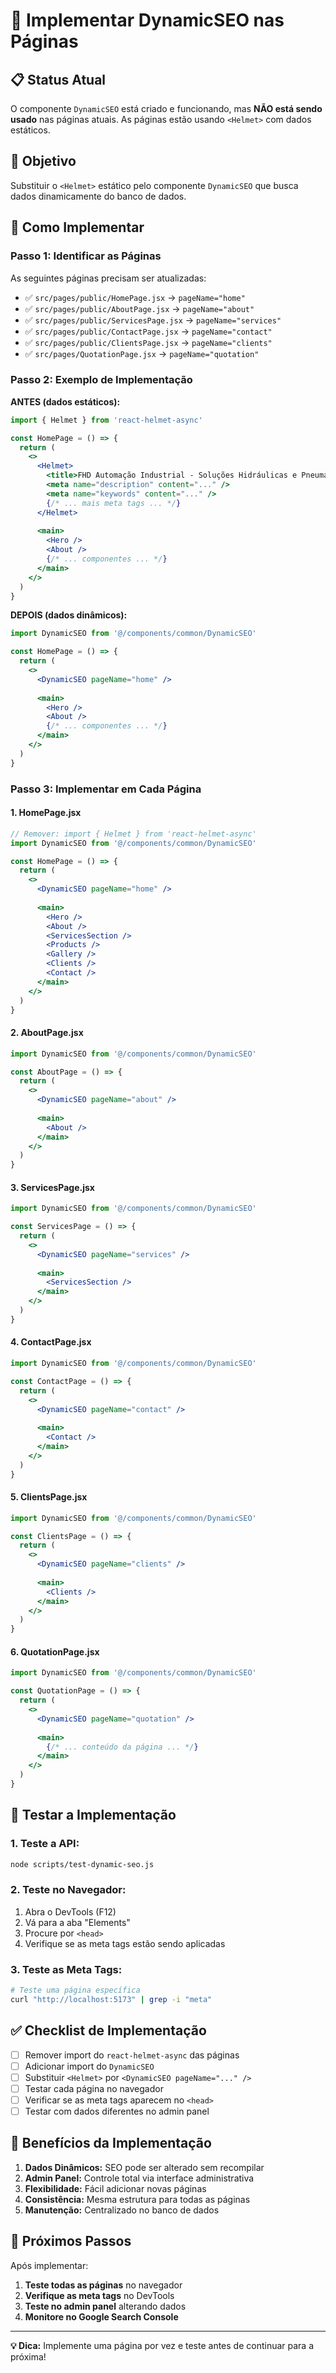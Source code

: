 # 🔧 Implementar DynamicSEO nas Páginas

## 📋 Status Atual

O componente `DynamicSEO` está criado e funcionando, mas **NÃO está sendo usado** nas páginas atuais. As páginas estão usando `<Helmet>` com dados estáticos.

## 🎯 Objetivo

Substituir o `<Helmet>` estático pelo componente `DynamicSEO` que busca dados dinamicamente do banco de dados.

## 📝 Como Implementar

### **Passo 1: Identificar as Páginas**

As seguintes páginas precisam ser atualizadas:

- ✅ `src/pages/public/HomePage.jsx` → `pageName="home"`
- ✅ `src/pages/public/AboutPage.jsx` → `pageName="about"`
- ✅ `src/pages/public/ServicesPage.jsx` → `pageName="services"`
- ✅ `src/pages/public/ContactPage.jsx` → `pageName="contact"`
- ✅ `src/pages/public/ClientsPage.jsx` → `pageName="clients"`
- ✅ `src/pages/QuotationPage.jsx` → `pageName="quotation"`

### **Passo 2: Exemplo de Implementação**

**ANTES (dados estáticos):**
```jsx
import { Helmet } from 'react-helmet-async'

const HomePage = () => {
  return (
    <>
      <Helmet>
        <title>FHD Automação Industrial - Soluções Hidráulicas e Pneumáticas</title>
        <meta name="description" content="..." />
        <meta name="keywords" content="..." />
        {/* ... mais meta tags ... */}
      </Helmet>
      
      <main>
        <Hero />
        <About />
        {/* ... componentes ... */}
      </main>
    </>
  )
}
```

**DEPOIS (dados dinâmicos):**
```jsx
import DynamicSEO from '@/components/common/DynamicSEO'

const HomePage = () => {
  return (
    <>
      <DynamicSEO pageName="home" />
      
      <main>
        <Hero />
        <About />
        {/* ... componentes ... */}
      </main>
    </>
  )
}
```

### **Passo 3: Implementar em Cada Página**

#### **1. HomePage.jsx**
```jsx
// Remover: import { Helmet } from 'react-helmet-async'
import DynamicSEO from '@/components/common/DynamicSEO'

const HomePage = () => {
  return (
    <>
      <DynamicSEO pageName="home" />
      
      <main>
        <Hero />
        <About />
        <ServicesSection />
        <Products />
        <Gallery />
        <Clients />
        <Contact />
      </main>
    </>
  )
}
```

#### **2. AboutPage.jsx**
```jsx
import DynamicSEO from '@/components/common/DynamicSEO'

const AboutPage = () => {
  return (
    <>
      <DynamicSEO pageName="about" />
      
      <main>
        <About />
      </main>
    </>
  )
}
```

#### **3. ServicesPage.jsx**
```jsx
import DynamicSEO from '@/components/common/DynamicSEO'

const ServicesPage = () => {
  return (
    <>
      <DynamicSEO pageName="services" />
      
      <main>
        <ServicesSection />
      </main>
    </>
  )
}
```

#### **4. ContactPage.jsx**
```jsx
import DynamicSEO from '@/components/common/DynamicSEO'

const ContactPage = () => {
  return (
    <>
      <DynamicSEO pageName="contact" />
      
      <main>
        <Contact />
      </main>
    </>
  )
}
```

#### **5. ClientsPage.jsx**
```jsx
import DynamicSEO from '@/components/common/DynamicSEO'

const ClientsPage = () => {
  return (
    <>
      <DynamicSEO pageName="clients" />
      
      <main>
        <Clients />
      </main>
    </>
  )
}
```

#### **6. QuotationPage.jsx**
```jsx
import DynamicSEO from '@/components/common/DynamicSEO'

const QuotationPage = () => {
  return (
    <>
      <DynamicSEO pageName="quotation" />
      
      <main>
        {/* ... conteúdo da página ... */}
      </main>
    </>
  )
}
```

## 🧪 Testar a Implementação

### **1. Teste a API:**
```bash
node scripts/test-dynamic-seo.js
```

### **2. Teste no Navegador:**
1. Abra o DevTools (F12)
2. Vá para a aba "Elements"
3. Procure por `<head>`
4. Verifique se as meta tags estão sendo aplicadas

### **3. Teste as Meta Tags:**
```bash
# Teste uma página específica
curl "http://localhost:5173" | grep -i "meta"
```

## ✅ Checklist de Implementação

- [ ] Remover import do `react-helmet-async` das páginas
- [ ] Adicionar import do `DynamicSEO`
- [ ] Substituir `<Helmet>` por `<DynamicSEO pageName="..." />`
- [ ] Testar cada página no navegador
- [ ] Verificar se as meta tags aparecem no `<head>`
- [ ] Testar com dados diferentes no admin panel

## 🎯 Benefícios da Implementação

1. **Dados Dinâmicos:** SEO pode ser alterado sem recompilar
2. **Admin Panel:** Controle total via interface administrativa
3. **Flexibilidade:** Fácil adicionar novas páginas
4. **Consistência:** Mesma estrutura para todas as páginas
5. **Manutenção:** Centralizado no banco de dados

## 🚀 Próximos Passos

Após implementar:

1. **Teste todas as páginas** no navegador
2. **Verifique as meta tags** no DevTools
3. **Teste no admin panel** alterando dados
4. **Monitore no Google Search Console**

---

**💡 Dica:** Implemente uma página por vez e teste antes de continuar para a próxima!

